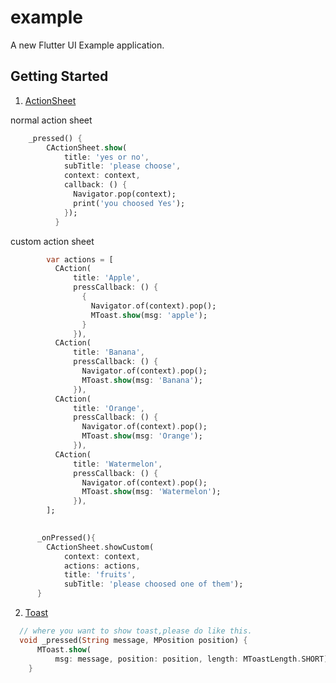 # example

A new Flutter UI Example application.

## Getting Started

1. [ActionSheet](/example/lib/components/action_sheet.dart)

normal action sheet
```dart
    _pressed() {
        CActionSheet.show(
            title: 'yes or no',
            subTitle: 'please choose',
            context: context,
            callback: () {
              Navigator.pop(context);
              print('you choosed Yes');
            });
          }
```
     
custom action sheet

```dart
        var actions = [
          CAction(
              title: 'Apple',
              pressCallback: () {
                {
                  Navigator.of(context).pop();
                  MToast.show(msg: 'apple');
                }
              }),
          CAction(
              title: 'Banana',
              pressCallback: () {
                Navigator.of(context).pop();
                MToast.show(msg: 'Banana');
              }),
          CAction(
              title: 'Orange',
              pressCallback: () {
                Navigator.of(context).pop();
                MToast.show(msg: 'Orange');
              }),
          CAction(
              title: 'Watermelon',
              pressCallback: () {
                Navigator.of(context).pop();
                MToast.show(msg: 'Watermelon');
              }),
        ];
      

      _onPressed(){
      	CActionSheet.showCustom(
            context: context,
            actions: actions,
            title: 'fruits',
            subTitle: 'please choosed one of them');
      }

```                                        

2. [Toast](/example/lib/components/toast.dart)

```dart
  // where you want to show toast,please do like this.
  void _pressed(String message, MPosition position) {
      MToast.show(
          msg: message, position: position, length: MToastLength.SHORT);
    }
```



